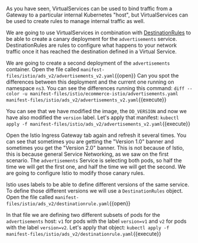 As you have seen, VirtualServices can be used to bind traffic from a Gateway to a particular internal Kubernetes "host", but VirtualServices can be used to create rules to manage internal traffic as well.

We are going to use VirtualServices in combination with [DestinationRules](https://istio.io/latest/docs/reference/config/networking/destination-rule/) to be able to create a canary deployment for the `advertisements` service. DestinationRules are rules to configure what happens to your network traffic once it has reached the destination defined in a Virtual Service.

We are going to create a second deployment of the `advertisements` container. Open the file called `manifest-files/istio/ads_v2/advertisements_v2.yaml`{{open}} Can you spot the differences between this deployment and the current one running on namespace `ns3`. You can see the differences running this command: `diff --color -u manifest-files/istio/ecommerce-istio/advertisements.yaml manifest-files/istio/ads_v2/advertisements_v2.yaml`{{execute}}

You can see that we have modified the image, the `DD_VERSION` and now we have also modified the `version` label. Let's apply that manifest: `kubectl apply -f manifest-files/istio/ads_v2/advertisements_v2.yaml`{{execute}}

Open the Istio Ingress Gateway tab again and refresh it several times. You can see that sometimes you are getting the "Version 1.0" banner and sometimes you get the "Version 2.0" banner. This is not because of Istio, this is because general Service Networking, as we saw on the first scenario. The `advertisements` Service is selecting both pods, so half the time we will get the first one, and half the time we will get the second. We are going to configure Istio to modify those canary rules.

Istio uses labels to be able to define different versions of the same service. To define those different versions we will use a `DestinationRules` object. Open the file called `manifest-files/istio/ads_v2/destinationrule.yaml`{{open}}

In that file we are defining two different subsets of pods for the `advertisements` host: `v1` for pods with the label `version=v1` and `v2` for pods with the label `version=v2`. Let's apply that object: `kubectl apply -f manifest-files/istio/ads_v2/destinationrule.yaml`{{execute}}
